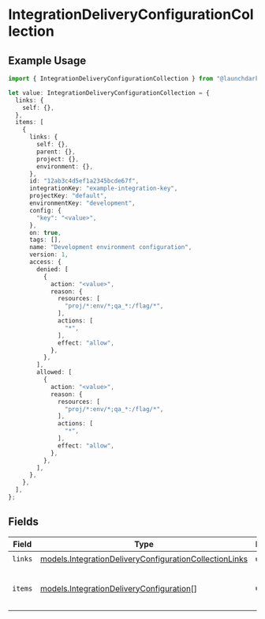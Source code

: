 # IntegrationDeliveryConfigurationCollection

## Example Usage

```typescript
import { IntegrationDeliveryConfigurationCollection } from "@launchdarkly/mcp-server";

let value: IntegrationDeliveryConfigurationCollection = {
  links: {
    self: {},
  },
  items: [
    {
      links: {
        self: {},
        parent: {},
        project: {},
        environment: {},
      },
      id: "12ab3c4d5ef1a2345bcde67f",
      integrationKey: "example-integration-key",
      projectKey: "default",
      environmentKey: "development",
      config: {
        "key": "<value>",
      },
      on: true,
      tags: [],
      name: "Development environment configuration",
      version: 1,
      access: {
        denied: [
          {
            action: "<value>",
            reason: {
              resources: [
                "proj/*:env/*;qa_*:/flag/*",
              ],
              actions: [
                "*",
              ],
              effect: "allow",
            },
          },
        ],
        allowed: [
          {
            action: "<value>",
            reason: {
              resources: [
                "proj/*:env/*;qa_*:/flag/*",
              ],
              actions: [
                "*",
              ],
              effect: "allow",
            },
          },
        ],
      },
    },
  ],
};
```

## Fields

| Field                                                                                                                  | Type                                                                                                                   | Required                                                                                                               | Description                                                                                                            |
| ---------------------------------------------------------------------------------------------------------------------- | ---------------------------------------------------------------------------------------------------------------------- | ---------------------------------------------------------------------------------------------------------------------- | ---------------------------------------------------------------------------------------------------------------------- |
| `links`                                                                                                                | [models.IntegrationDeliveryConfigurationCollectionLinks](../models/integrationdeliveryconfigurationcollectionlinks.md) | :heavy_check_mark:                                                                                                     | N/A                                                                                                                    |
| `items`                                                                                                                | [models.IntegrationDeliveryConfiguration](../models/integrationdeliveryconfiguration.md)[]                             | :heavy_check_mark:                                                                                                     | An array of integration delivery configurations                                                                        |